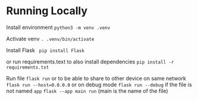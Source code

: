 # Running Locally

Install environment
`python3 -m venv .venv`

Activate venv
`. .venv/bin/activate`

Install Flask
` pip install Flask`

or run requirements.text to also install dependencies
`pip install -r requirements.txt`

Run file
`flask run`
or to be able to share to other device on same network
`flask run --host=0.0.0.0`
or on debug mode
`flask run --debug`
if the file is not named `app`
`flask --app main run` (main is the name of the file)

